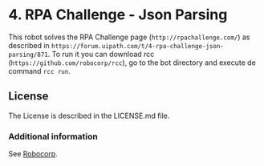 # 4. RPA Challenge - Json Parsing

This robot solves the RPA Challenge page (`http://rpachallenge.com/`) as described in `https://forum.uipath.com/t/4-rpa-challenge-json-parsing/871`. To run it you can download rcc (`https://github.com/robocorp/rcc`), go to the bot directory and execute de command `rcc run`.

## License

The License is described in the LICENSE.md file.

### Additional information
See [Robocorp](https://robocorp.com).
